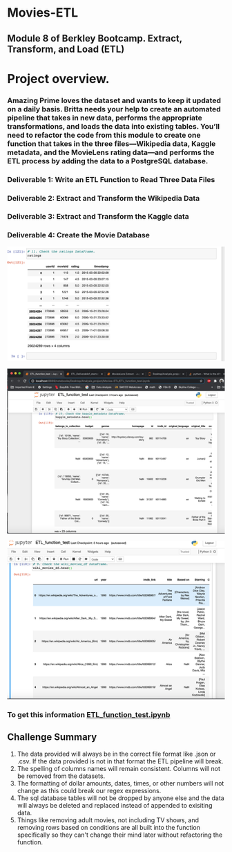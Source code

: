 # Movies-ETL
## Module 8 of Berkley Bootcamp. Extract, Transform, and Load (ETL)

# Project overview.
### Amazing Prime loves the dataset and wants to keep it updated on a daily basis. Britta needs your help to create an automated pipeline that takes in new data, performs the appropriate transformations, and loads the data into existing tables. You’ll need to refactor the code from this module to create one function that takes in the three files—Wikipedia data, Kaggle metadata, and the MovieLens rating data—and performs the ETL process by adding the data to a PostgreSQL database.

### Deliverable 1: Write an ETL Function to Read Three Data Files
### Deliverable 2: Extract and Transform the Wikipedia Data
### Deliverable 3: Extract and Transform the Kaggle data
### Deliverable 4: Create the Movie Database

![](Data/ratings.png)

![](Data/kaggle.png)

![](Data/Wiki.png)

### To get this information [ETL_function_test.ipynb](ETL_function_test.ipynb)
## Challenge Summary

1. The data provided will always be in the correct file format like .json or .csv. If the data provided is not in that format the ETL pipeline will break.
2. The spelling of columns names will remain consistent. Columns will not be removed from the datasets.
3. The formatting of dollar amounts, dates, times, or other numbers will not change as this could break our regex expressions.
4. The sql database tables will not be dropped by anyone else and the data will always be deleted and replaced instead of appended to exisiting data.
5. Things like removing adult movies, not including TV shows, and removing rows based on conditions are all built into the function specifically so they can't change their mind later without refactoring the function.
